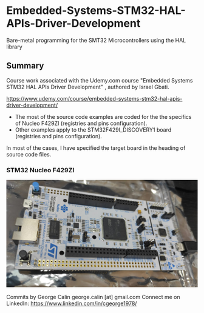 # Embedded-Systems-STM32-HAL-APIs-Driver-Development
Bare-metal programming for the SMT32 Microcontrollers using the HAL library

## Summary
Course work associated with the Udemy.com course "Embedded Systems STM32 HAL APIs Driver Development" , authored by Israel Gbati.

https://www.udemy.com/course/embedded-systems-stm32-hal-apis-driver-development/

* The most of the source code examples are coded for the the specifics of  Nucleo F429ZI (registries and pins configuration). 
* Other examples apply to the STM32F429I_DISCOVERY1 board (registries and pins configuration). 

In most of the cases, I have specified the target board in the heading of source code files. 

### STM32 Nucleo F429ZI
![STM32 Nucleo 144 Development Board](STM32_Nucleo_144.jpg)

Commits by
George Calin
george.calin [at] gmail.com
Connect me on LinkedIn: https://www.linkedin.com/in/cgeorge1978/
